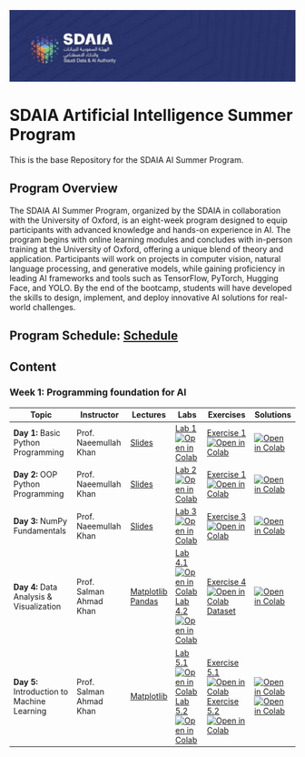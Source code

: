 ![Banner](Logos/sdaia.jpg)

# SDAIA Artificial Intelligence Summer Program

This is the base Repository for the SDAIA AI Summer Program.

## Program Overview

The SDAIA AI Summer Program, organized by the SDAIA in collaboration with the University of Oxford, is an eight-week program designed to equip participants with advanced knowledge and hands-on experience in AI. The program begins with online learning modules and concludes with in-person training at the University of Oxford, offering a unique blend of theory and application. Participants will work on projects in computer vision, natural language processing, and generative models, while gaining proficiency in leading AI frameworks and tools such as TensorFlow, PyTorch, Hugging Face, and YOLO. By the end of the bootcamp, students will have developed the skills to design, implement, and deploy innovative AI solutions for real-world challenges.

## Program Schedule: [Schedule](https://github.com/KAUST-Academy/SDAIA-AI-Program/blob/main/SDAIA%20AI%20Program%20Schedule.pdf)

## Content
### Week 1: Programming foundation for AI 
| Topic                                            | Instructor            | Lectures                                    | Labs                                                                                                                                                                                                                                   | Exercises                                                                                                                                                                                                                                                       | Solutions                                                                                                                                                                                                                                                       |
| ------------------------------------------------ | --------------------- | ------------------------------------------- | -------------------------------------------------------------------------------------------------------------------------------------------------------------------------------------------------------------------------------------- | --------------------------------------------------------------------------------------------------------------------------------------------------------------------------------------------------------------------------------------------------------------- | --------------------------------------------------------------------------------------------------------------------------------------------------------------------------------------------------------------------------------------------------------------- |  
| **Day 1:** Basic Python Programming | Prof. Naeemullah Khan | [Slides](https://github.com/Hebah-Soleman/SDAIA-AI-Program/blob/main/Pyhton%20Programming%20foundation%20for%20AI%20/Lectures/Day1/Python-Programming.pdf)          | [Lab 1](https://github.com/Hebah-Soleman/SDAIA-AI-Program/blob/main/Pyhton%20Programming%20foundation%20for%20AI%20/Labs/Day1/Intro_To_Python.ipynb) [![Open in Colab](https://colab.research.google.com/assets/colab-badge.svg)](https://drive.google.com/file/d/1vVXOydtumeOHa-SrHKmQTv74-LIkiuH0/view?usp=sharing) |  [Exercise 1](https://github.com/Hebah-Soleman/SDAIA-AI-Program/blob/main/Pyhton%20Programming%20foundation%20for%20AI%20/Exercises/Day1/Day1_Exercises.ipynb) [![Open in Colab](https://colab.research.google.com/assets/colab-badge.svg)](https://drive.google.com/file/d/1B57SFaVppN1sacugqqPfy_I-sSy00SSX/view?usp=sharing) |  [![Open in Colab](https://colab.research.google.com/assets/colab-badge.svg)](https://drive.google.com/file/d/10zMVE7AXq9wvDsWgFMhRgjNhO2n0AGP6/view?usp=sharing) |
| **Day 2:** OOP Python Programming | Prof. Naeemullah Khan | [Slides](https://github.com/Hebah-Soleman/SDAIA-AI-Program/blob/main/Pyhton%20Programming%20foundation%20for%20AI%20/Lectures/Day1/Python-Programming.pdf)          | [Lab 2](https://github.com/Hebah-Soleman/SDAIA-AI-Program/blob/main/Pyhton%20Programming%20foundation%20for%20AI%20/Labs/Day2/Python_OOP.ipynb) [![Open in Colab](https://colab.research.google.com/assets/colab-badge.svg)](https://colab.research.google.com/drive/1NPJCZhh9AKp63TwMc65HvmaLiVY04m7O?usp=sharing) |  [Exercise 1](https://github.com/Hebah-Soleman/SDAIA-AI-Program/blob/main/Pyhton%20Programming%20foundation%20for%20AI%20/Exercises/Day2/Python_OOP_Exercise.ipynb) [![Open in Colab](https://colab.research.google.com/assets/colab-badge.svg)](https://colab.research.google.com/drive/1TroTt3EL5eUOhoHzjLNecNgqL2R9m1Uz?usp=sharing) |  [![Open in Colab](https://colab.research.google.com/assets/colab-badge.svg)](https://colab.research.google.com/drive/1z4h3F1cD0qYRIeo8D7RcfnbRx9G5Wv0t?usp=sharing) | 
| **Day 3:** NumPy Fundamentals | Prof. Naeemullah Khan | [Slides](https://github.com/Hebah-Soleman/SDAIA-AI-Program/blob/main/Pyhton%20Programming%20foundation%20for%20AI%20/Lectures/Day3/NumPy_Fundamentals.pdf)          | [Lab 3](https://github.com/KAUST-Academy/SDAIA-AI-Program/blob/main/Pyhton%20Programming%20foundation%20for%20AI%20/Labs/Day3/Numpy_Fundamentals.ipynb) [![Open in Colab](https://colab.research.google.com/assets/colab-badge.svg)](https://drive.google.com/file/d/1zhzzjJmv_7IAFnE-gi5MiLJA5DR8E5HV/view?usp=sharing) |  [Exercise 3](https://github.com/KAUST-Academy/SDAIA-AI-Program/blob/main/Pyhton%20Programming%20foundation%20for%20AI%20/Exercises/Day3/Numpy_Practice.ipynb) [![Open in Colab](https://colab.research.google.com/assets/colab-badge.svg)](https://drive.google.com/file/d/17gVMZpDeLgNMeQOQMTqyGO6ce40sOAIQ/view?usp=sharing) | [![Open in Colab](https://colab.research.google.com/assets/colab-badge.svg)](https://drive.google.com/file/d/18MLOqLluN0DwhEouDOQxuexbnve7QltI/view?usp=sharing) |   
| **Day 4:**  Data Analysis & Visualization | Prof. Salman Ahmad Khan |[Matplotlib](https://github.com/Hebah-Soleman/SDAIA-AI-Program/blob/main/Pyhton%20Programming%20foundation%20for%20AI%20/Lectures/Day4/Matplotlib.pdf) <br> [Pandas](https://github.com/Hebah-Soleman/SDAIA-AI-Program/blob/main/Pyhton%20Programming%20foundation%20for%20AI%20/Lectures/Day4/Pandas.pdf)    | [Lab 4.1](https://github.com/KAUST-Academy/SDAIA-AI-Program/blob/main/Pyhton%20Programming%20foundation%20for%20AI%20/Labs/Day4/Matplotlib.ipynb) [![Open in Colab](https://colab.research.google.com/assets/colab-badge.svg)](https://drive.google.com/file/d/1LM6zegp1kxCpYmIPLSYySbRVw9y3cbKi/view?usp=sharing) <br> [Lab 4.2](https://github.com/KAUST-Academy/SDAIA-AI-Program/blob/main/Pyhton%20Programming%20foundation%20for%20AI%20/Labs/Day4/Pandas.ipynb) [![Open in Colab](https://colab.research.google.com/assets/colab-badge.svg)](https://drive.google.com/file/d/1HPna5y4ihVX7GSP3WLmi0zcsInZt8gu6/view?usp=sharing) |  [Exercise 4](https://github.com/KAUST-Academy/SDAIA-AI-Program/blob/main/Pyhton%20Programming%20foundation%20for%20AI%20/Exercises/Day4/Day4_Exercises.ipynb)  [![Open in Colab](https://colab.research.google.com/assets/colab-badge.svg)](https://drive.google.com/file/d/1c2pQ1H6lLmrfAVpb74I_3EI7vy23MuF_/view?usp=sharing) <br> [Dataset](https://github.com/KAUST-Academy/SDAIA-AI-Program/blob/main/Pyhton%20Programming%20foundation%20for%20AI%20/Exercises/Day4/employees.csv)| [![Open in Colab](https://colab.research.google.com/assets/colab-badge.svg)](https://drive.google.com/file/d/10YTOzw_iO8bzhTSrMs-qLSM7zq7JQR-i/view?usp=sharing) |
| **Day 5:**  Introduction to Machine Learning  | Prof. Salman Ahmad Khan |   [Matplotlib](https://github.com/Hebah-Soleman/SDAIA-AI-Program/blob/main/Pyhton%20Programming%20foundation%20for%20AI%20/Lectures/Day5/Linear_regression.pdf)        | [Lab 5.1](https://github.com/KAUST-Academy/SDAIA-AI-Program/blob/main/Pyhton%20Programming%20foundation%20for%20AI%20/Labs/Day5/Linear_Regression_Basics.ipynb) [![Open in Colab](https://colab.research.google.com/assets/colab-badge.svg)](https://drive.google.com/file/d/1pLuYZAOyPSE8VjtEamYjPpLqWY28RgUA/view?usp=sharing) <br> [Lab 5.2](https://github.com/KAUST-Academy/SDAIA-AI-Program/blob/main/Pyhton%20Programming%20foundation%20for%20AI%20/Labs/Day5/Linear_Regression_Advanced.ipynb) [![Open in Colab](https://colab.research.google.com/assets/colab-badge.svg)](https://drive.google.com/file/d/1FH1b7dN229ro5Venb3LTTE-j8C_ZJQbN/view?usp=sharing) |  [Exercise 5.1](https://github.com/KAUST-Academy/SDAIA-AI-Program/blob/main/Pyhton%20Programming%20foundation%20for%20AI%20/Exercises/Day5/Day5_Exercise1.ipynb) [![Open in Colab](https://colab.research.google.com/assets/colab-badge.svg)](https://drive.google.com/file/d/1isfteddQUF1F5tup88MuzkwCZZbhFPBk/view?usp=sharing) <br> [Exercise 5.2](https://github.com/KAUST-Academy/SDAIA-AI-Program/blob/main/Pyhton%20Programming%20foundation%20for%20AI%20/Exercises/Day5/Day5_Exercise2.ipynb)  [![Open in Colab](https://colab.research.google.com/assets/colab-badge.svg)](https://colab.research.google.com/drive/1mKQ88OHM9I1yitwPEAVcsL3HEjDu4r5a?usp=sharing)   | [![Open in Colab](https://colab.research.google.com/assets/colab-badge.svg)](https://drive.google.com/file/d/1qJD8-1lGuClu76BobXJnjMz6_6469XLJ/view?usp=sharing) <br> [![Open in Colab](https://colab.research.google.com/assets/colab-badge.svg)](https://colab.research.google.com/drive/1OLXEbtD42Ie1MBcm3Gp1IOUEjQdOTGQI?usp=sharing)  |   
